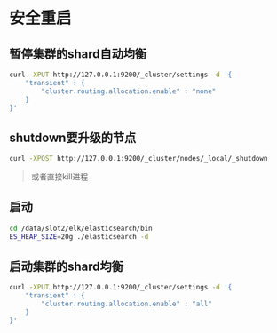 # 安全重启

## 暂停集群的shard自动均衡
```bash
curl -XPUT http://127.0.0.1:9200/_cluster/settings -d '{
    "transient" : {
        "cluster.routing.allocation.enable" : "none"
    }
}'
```

## shutdown要升级的节点
```bash
curl -XPOST http://127.0.0.1:9200/_cluster/nodes/_local/_shutdown
```
> 或者直接kill进程

## 启动
```bash
cd /data/slot2/elk/elasticsearch/bin
ES_HEAP_SIZE=20g ./elasticsearch -d
```

## 启动集群的shard均衡
```bash
curl -XPUT http://127.0.0.1:9200/_cluster/settings -d '{
    "transient" : {
        "cluster.routing.allocation.enable" : "all"
    }
}'
```
